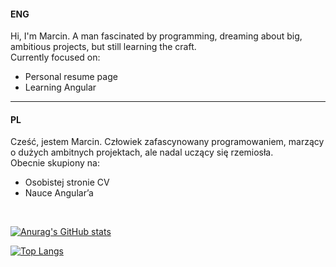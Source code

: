 <h4>ENG</h4>
Hi, I'm Marcin. A man fascinated by programming, dreaming about big, ambitious projects, but still learning the craft. 
<br/>Currently focused on:
<ul>
  <li>Personal resume page</li>
  <li>Learning Angular</li>
</ul>
<hr>
<h4>PL</h4>
Cześć, jestem Marcin. Człowiek zafascynowany programowaniem, marzący o dużych ambitnych projektach, ale nadal uczący się rzemiosła. 
</br>Obecnie skupiony na: 
<ul>
  <li>Osobistej stronie CV</li>
  <li>Nauce Angular’a</li>
</ul>
<br/>

[![Anurag's GitHub stats](https://github-readme-stats.vercel.app/api?username=MarcinBerry&count_private=true&theme=dracula)](https://github.com/anuraghazra/github-readme-stats)

[![Top Langs](https://github-readme-stats.vercel.app/api/top-langs/?username=MarcinBerry&layout=compact&theme=dracula&hide=C,c%2B%2B)](https://github.com/anuraghazra/github-readme-stats)


<!--
**MarcinBerry/MarcinBerry** is a ✨ _special_ ✨ repository because its `README.md` (this file) appears on your GitHub profile.

Here are some ideas to get you started:

- 🔭 I’m currently working on ...
- 🌱 I’m currently learning ...
- 👯 I’m looking to collaborate on ...
- 🤔 I’m looking for help with ...
- 💬 Ask me about ...
- 📫 How to reach me: ...
- 😄 Pronouns: ...
- ⚡ Fun fact: ...
-->
